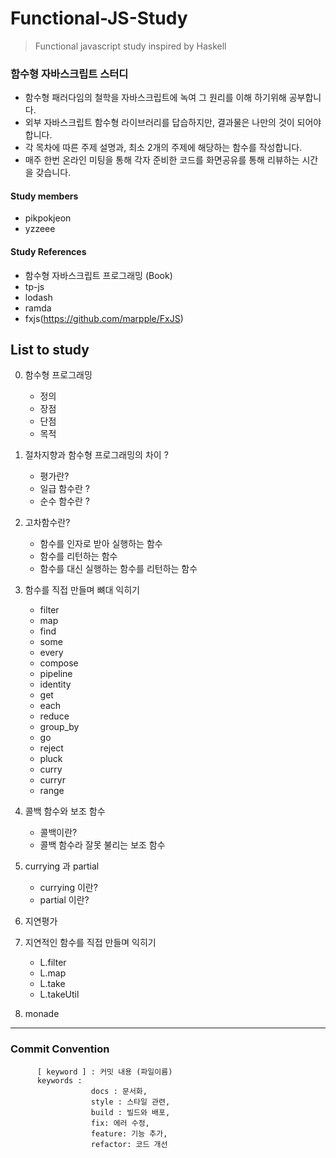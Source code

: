 # Functional-JS-Study
> Functional javascript study inspired by Haskell
### 함수형 자바스크립트 스터디
- 함수형 패러다임의 철학을 자바스크립트에 녹여 그 원리를 이해 하기위해 공부합니다.
- 외부 자바스크립트 함수형 라이브러리를 답습하지만, 결과물은 나만의 것이 되어야 합니다.
- 각 목차에 따른 주제 설명과, 최소 2개의 주제에 해당하는 함수를 작성합니다.
- 매주 한번 온라인 미팅을 통해 각자 준비한 코드를 화면공유를 통해 리뷰하는 시간을 갖습니다.

#### Study members
- pikpokjeon
- yzzeee




#### Study References
- 함수형 자바스크립트 프로그래밍 (Book)
- tp-js
- lodash
- ramda
- fxjs(https://github.com/marpple/FxJS)


## List to study
0. 함수형 프로그래밍
      - 정의
      - 장점
      - 단점
      - 목적

1. 절차지향과 함수형 프로그래밍의 차이 ?
      - 평가란?
      - 일급 함수란 ? 
      - 순수 함수란 ?

2. 고차함수란?
      - 함수를 인자로 받아 실행하는 함수
      - 함수를 리턴하는 함수
      - 함수를 대신 실행하는 함수를 리턴하는 함수

3. 함수를 직접 만들며 뼈대 익히기
      - filter
      - map
      - find
      - some
      - every
      - compose
      - pipeline
      - identity
      - get
      - each
      - reduce
      - group_by
      - go
      - reject
      - pluck
      - curry
      - curryr
      - range

4. 콜백 함수와 보조 함수
   - 콜백이란?
   - 콜백 함수라 잘못 불리는 보조 함수

5. currying 과 partial
   - currying 이란?
   - partial 이란?

6. 지연평가

7. 지연적인 함수를 직접 만들며 익히기 
      - L.filter
      - L.map
      - L.take
      - L.takeUtil

8. monade

---
### Commit Convention
```
      [ keyword ] : 커밋 내용 (파일이름)
      keywords : 
                  docs : 문서화,
                  style : 스타일 관련,
                  build : 빌드와 배포,
                  fix: 에러 수정,
                  feature: 기능 추가,
                  refactor: 코드 개선
```
